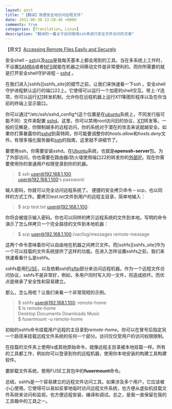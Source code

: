 ```yaml
---
layout: post
title: "【翻译】简便安全地访问远程文件"
date: 2011-06-30 13:58:46 +0800
comments: true
categories: [Translation, Linux]
description: "翻译的一篇关于如何使用ssh来进行安全文件访问的文章"
---
```


【原文】[Accessing Remote Files Easily and Securely][original_article]

安全shell – [ssh][ssh_wikipedia]以及[scp][scp_wikipedia]是我每天基本上都会用到的工具。当在多系统上工作时，不设置[SAMBA][samba_site]或者[NFS][nfs_wikipedia]就能在机器之间移动文件是非常便利的。而你所需要的就是打开安全shell守护进程 – [sshd][openssh_site] 。
<!-- more -->

在我们进入[sshfs][sshfs_site]的细节之前，让我们来快速看一下ssh 。安全shell守护进程默认运行的端口22上。它使得可以运行一个加密的shell交互。带上-Y选项，你可以运行[X11][xorg_site]转发机制，允许你在远程机器上运行X11等图形程序以及在你当前的终端上显示窗口。

你可以通过*/etc/ssh/sshd\_config*(这个位置是在[ubuntu][ubuntu_site]系统上，不同发行版可能不同）文件来配置 [sshd][openssh_site]。这里，你可以禁用*root*访问旧的协议，[X11][xorg_site]转发等。一般的见解是，你限制越多的远程访问，你的系统对于潜在的攻击来说就越安全。如果你打算暴露你的[sshd][openssh_site]到英特网，你可能要调整你的*hosts.allow*和*hosts.deny*文件。有很多强化服务器和[ssh][ssh_wikipedia]的指南，这里就不讲细节了。

要使用ssh，你需要安装sshd。在[Ubuntu][ubuntu_site]系统，也就是**openssh-server**包。为了外部访问，你也需要在路由器/防火墙使用端口22的转发你的[外部IP][my_ip]。现在你需要使用你的普通用户权限登录到你的机器。

> $ ssh user@192.168.1.100   </br>
> user@192.168.1.100′s password:

输入密码，你就可以完全访问远程系统了。
便捷的安全拷贝命令 – scp，也以同样的方式工作。要拷贝*test.txt*文件到用户的远程主目录，简单地输入：

> $ scp test.txt user@192.168.1.100:

你将会被提示输入密码。你也可以同样的拷贝远程系统的文件到本地。写明的命令演示了怎么样拷贝一个完全路径的文件到本地机器：

> $ scp user@192.168.1.100:/var/log/messages remote-message

这两个命令意味着你可以自由地在机器之间拷贝文件。而[sshfs][sshfs_site]作为一个可以挂载的文件系统提供了这样的功能。在进入怎样设置sshfs之前，我们来快速看看什么是sshfs。

sshfs是用[FUSE][fuse_site]，以及依赖ssh的[sftp][sftp_wikipedia]部分来访问远程机器。作为一个远程文件访问协议，sshfs不是非常好，例如，多用户同时写入同一文件，将造成损坏。而优点是继承了安全性和容易建立。

那么，怎么用呢？让我们来看一个非常简短的示例。

> $ sshfs user@192.168.1.100: remote-home   </br>
> $ ls remote-home   </br>
> Desktop  Documents  Downloads  Music  </br>
> $ fusermount -u remote-home

初始的sshfs命令挂载用户远程的主目录到*remote-home*。你可以在冒号后指定另一个路径来挂载远程文件系统的任何一个部分。访问仅仅受用户的访问权限限制。

在挂载的文件夹上使用ls或其他原始命令，就像远程主目录被本地挂载一样。所有的工具都工作，例如你可以登录到你的远程机器，使用你本地安装的构建工具构建软件。

要卸载文件系统，使用FUSE工具包中的**fusermount**命令。

总结，sshfs是一个容易建立的远程文件访问工具。如果涉及多个用户，它应该被小心使用。它使得可以易如反掌地临时访问远程文件系统，也方便从虚拟机挂载文件系统来访问和监视，也方便远程安装，编译和调试。总之，是我一直保留在我的工具箱中的工具之一。


[original_article]: http://www.linuxjournal.com/content/accessing-remote-files-easy-and-secure
[ssh_wikipedia]: http://en.wikipedia.org/wiki/SSH
[scp_wikipedia]: http://en.wikipedia.org/wiki/Secure_copy
[samba_site]: http://www.samba.org/
[nfs_wikipedia]: http://en.wikipedia.org/wiki/Network_File_System
[openssh_site]: http://www.openssh.com/
[sshfs_stie]: http://fuse.sourceforge.net/sshfs.html
[xorg_site]: http://www.x.org/
[ubuntu_site]: http://www.ubuntu.com/
[my_ip]: http://www.whatismyip.com/
[fuse_site]: http://fuse.sourceforge.net/
[sftp_wikipedia]: http://en.wikipedia.org/wiki/SSH_File_Transfer_Protocol
